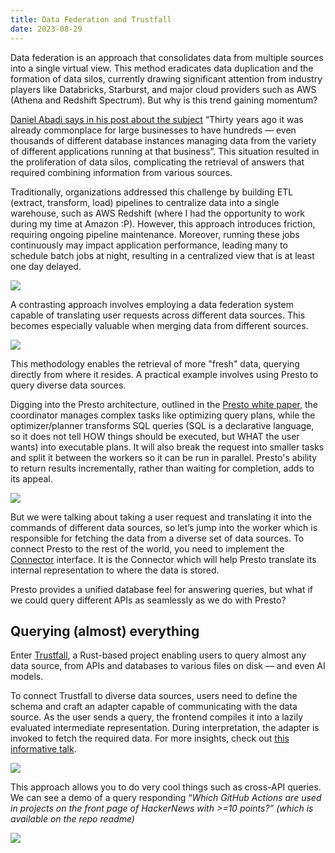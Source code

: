 ```yaml
---
title: Data Federation and Trustfall
date: 2023-08-29
---
```


Data federation is an approach that consolidates data from multiple sources into a single virtual view. This method eradicates data duplication and the formation of data silos, currently drawing significant attention from industry players like Databricks, Starburst, and major cloud providers such as AWS (Athena and Redshift Spectrum). But why is this trend gaining momentum?

[Daniel Abadi says in his post about the subject](https://www.starburst.io/blog/data-federation-and-data-virtualization-never-worked-in-the-past-but-now-its-different/) “Thirty years ago it was already commonplace for large businesses to have hundreds — even thousands of different database instances managing data from the variety of different applications running at that business”. This situation resulted in the proliferation of data silos, complicating the retrieval of answers that required combining information from various sources.

Traditionally, organizations addressed this challenge by building ETL (extract, transform, load) pipelines to centralize data into a single warehouse, such as AWS Redshift (where I had the opportunity to work during my time at Amazon :P). However, this approach introduces friction, requiring ongoing pipeline maintenance. Moreover, running these jobs continuously may impact application performance, leading many to schedule batch jobs at night, resulting in a centralized view that is at least one day delayed.

![](/datafederation_and_rust/Untitled.png)

A contrasting approach involves employing a data federation system capable of translating user requests across different data sources. This becomes especially valuable when merging data from different sources.

![](/datafederation_and_rust/Untitled%201.png)

This methodology enables the retrieval of more "fresh" data, querying directly from where it resides. A practical example involves using Presto to query diverse data sources.

Digging into the Presto architecture, outlined in the [Presto white paper](https://trino.io/Presto_SQL_on_Everything.pdf), the coordinator manages complex tasks like optimizing query plans, while the optimizer/planner transforms SQL queries (SQL is a declarative language, so it does not tell HOW things should be executed, but WHAT the user wants) into executable plans. It will also break the request into smaller tasks and split it between the workers so it can be run in parallel. Presto's ability to return results incrementally, rather than waiting for completion, adds to its appeal.

![](/datafederation_and_rust/Untitled%202.png)

But we were talking about taking a user request and translating it into the commands of different data sources, so let’s jump into the worker which is responsible for fetching the data from a diverse set of data sources. To connect Presto to the rest of the world, you need to implement the [Connector](https://prestodb.io/docs/current/develop/connectors.html) interface. It is the Connector which will help Presto translate its internal representation to where the data is stored.

Presto provides a unified database feel for answering queries, but what if we could query different APIs as seamlessly as we do with Presto?

## Querying (almost) everything


Enter [Trustfall](https://github.com/obi1kenobi/trustfall), a Rust-based project enabling users to query almost any data source, from APIs and databases to various files on disk — and even AI models.

To connect Trustfall to diverse data sources, users need to define the schema and craft an adapter capable of communicating with the data source. As the user sends a query, the frontend compiles it into a lazily evaluated intermediate representation. During interpretation, the adapter is invoked to fetch the required data. For more insights, check out [this informative talk](https://www.hytradboi.com/2022/how-to-query-almost-everything).

![](/datafederation_and_rust/Untitled%203.png)

This approach allows you to do very cool things such as cross-API queries. We can see a demo of a query responding “*Which GitHub Actions are used in projects on the front page of HackerNews with >=10 points?” (which is available on the repo readme)*

![](/datafederation_and_rust/query-demo.gif)
